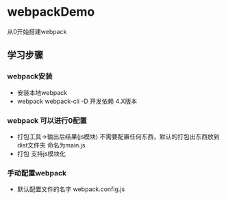 # webpackDemo
从0开始搭建webpack

## 学习步骤
### webpack安装
- 安装本地webpack
- webpack webpack-cli  -D 开发依赖  4.X版本

### webpack 可以进行0配置
- 打包工具->输出后结果(js模块)   不需要配置任何东西，默认的打包出东西放到dist文件夹 命名为main.js
- 打包 支持js模块化

### 手动配置webpack
- 默认配置文件的名字 webpack.config.js